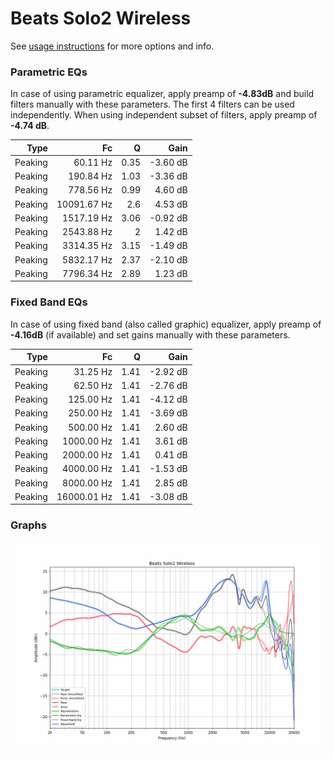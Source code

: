 # Beats Solo2 Wireless
See [usage instructions](https://github.com/jaakkopasanen/AutoEq#usage) for more options and info.

### Parametric EQs
In case of using parametric equalizer, apply preamp of **-4.83dB** and build filters manually
with these parameters. The first 4 filters can be used independently.
When using independent subset of filters, apply preamp of **-4.74 dB**.

| Type    | Fc          |    Q | Gain     |
|--------:|------------:|-----:|---------:|
| Peaking | 60.11 Hz    | 0.35 | -3.60 dB |
| Peaking | 190.84 Hz   | 1.03 | -3.36 dB |
| Peaking | 778.56 Hz   | 0.99 | 4.60 dB  |
| Peaking | 10091.67 Hz | 2.6  | 4.53 dB  |
| Peaking | 1517.19 Hz  | 3.06 | -0.92 dB |
| Peaking | 2543.88 Hz  | 2    | 1.42 dB  |
| Peaking | 3314.35 Hz  | 3.15 | -1.49 dB |
| Peaking | 5832.17 Hz  | 2.37 | -2.10 dB |
| Peaking | 7796.34 Hz  | 2.89 | 1.23 dB  |

### Fixed Band EQs
In case of using fixed band (also called graphic) equalizer, apply preamp of **-4.16dB**
(if available) and set gains manually with these parameters.

| Type    | Fc          |    Q | Gain     |
|--------:|------------:|-----:|---------:|
| Peaking | 31.25 Hz    | 1.41 | -2.92 dB |
| Peaking | 62.50 Hz    | 1.41 | -2.76 dB |
| Peaking | 125.00 Hz   | 1.41 | -4.12 dB |
| Peaking | 250.00 Hz   | 1.41 | -3.69 dB |
| Peaking | 500.00 Hz   | 1.41 | 2.60 dB  |
| Peaking | 1000.00 Hz  | 1.41 | 3.61 dB  |
| Peaking | 2000.00 Hz  | 1.41 | 0.41 dB  |
| Peaking | 4000.00 Hz  | 1.41 | -1.53 dB |
| Peaking | 8000.00 Hz  | 1.41 | 2.85 dB  |
| Peaking | 16000.01 Hz | 1.41 | -3.08 dB |

### Graphs
![](./Beats%20Solo2%20Wireless.png)